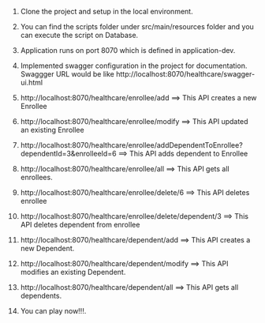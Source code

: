 1. Clone the project and setup in the local environment.

2. You can find the scripts folder under src/main/resources folder and you can execute the script on Database.

3. Application runs on port 8070 which is defined in application-dev.

4. Implemented swagger configuration in the project for documentation. Swaggger URL would be like http://localhost:8070/healthcare/swagger-ui.html

5. http://localhost:8070/healthcare/enrollee/add ==> This API creates a new Enrollee

6. http://localhost:8070/healthcare/enrollee/modify ==> This API updated an existing Enrollee

7. http://localhost:8070/healthcare/enrollee/addDependentToEnrollee?dependentId=3&enrolleeId=6 ==> This API adds dependent to Enrollee

8. http://localhost:8070/healthcare/enrollee/all ==> This API gets all enrollees.

9. http://localhost:8070/healthcare/enrollee/delete/6  ==> This API deletes enrollee

10. http://localhost:8070/healthcare/enrollee/delete/dependent/3  ==> This API deletes dependent from enrollee

11. http://localhost:8070/healthcare/dependent/add  ==> This API creates a new Dependent.

12. http://localhost:8070/healthcare/dependent/modify  ==> This API modifies an existing Dependent.

13. http://localhost:8070/healthcare/dependent/all ==> This API gets all dependents.

14. You can play now!!!.
